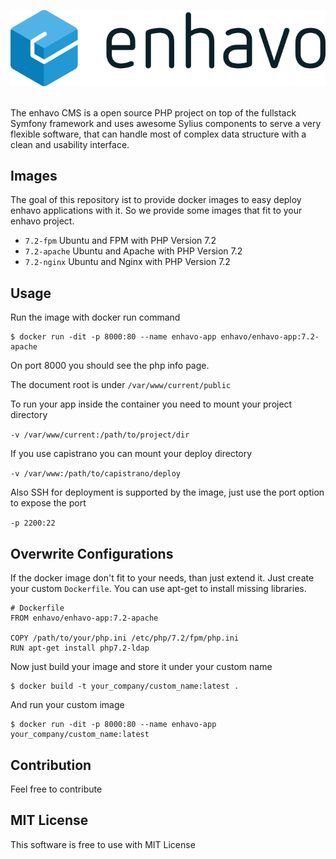 ![alt text](enhavo.svg "enhavo")
<br/>
<br/>

The enhavo CMS is a open source PHP project on top of the fullstack Symfony framework and uses awesome Sylius components to serve a very flexible software, that can handle most of complex data structure with a clean and usability interface.

Images
----------

The goal of this repository ist to provide docker images to easy deploy enhavo applications with it.
So we provide some images that fit to your enhavo project.

- `7.2-fpm` Ubuntu and FPM with PHP Version 7.2
- `7.2-apache` Ubuntu and Apache with PHP Version 7.2
- `7.2-nginx` Ubuntu and Nginx with PHP Version 7.2

Usage
-----

Run the image with docker run command

```
$ docker run -dit -p 8000:80 --name enhavo-app enhavo/enhavo-app:7.2-apache
```

On port 8000 you should see the php info page. 

The document root is under `/var/www/current/public`

To run your app inside the container you need to mount your project directory

`-v /var/www/current:/path/to/project/dir`

If you use capistrano you can mount your deploy directory

`-v /var/www:/path/to/capistrano/deploy`

Also SSH for deployment is supported by the image, just use the port option to expose the port

`-p 2200:22`

Overwrite Configurations
------------------------

If the docker image don't fit to your needs, than just extend it.
Just create your custom `Dockerfile`. You can use apt-get to install
missing libraries.

```
# Dockerfile
FROM enhavo/enhavo-app:7.2-apache

COPY /path/to/your/php.ini /etc/php/7.2/fpm/php.ini
RUN apt-get install php7.2-ldap
```

Now just build your image and store it under your custom name

```
$ docker build -t your_company/custom_name:latest .
```

And run your custom image

```
$ docker run -dit -p 8000:80 --name enhavo-app your_company/custom_name:latest
```

Contribution
------------

Feel free to contribute

MIT License
-----------

This software is free to use with MIT License